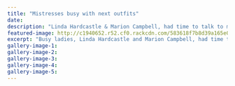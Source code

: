 ```yaml
---
title: "Mistresses busy with next outfits"
date: 
description: "Linda Hardcastle & Marion Campbell, had time to talk to me about their work as costume designers & creators while at Repertory Theatre measuring cast members for their Red Riding Hood costumes..."
featured-image: http://c1940652.r52.cf0.rackcdn.com/583618f7b8d39a165e000165/Linda-Hardcastle-Midweek-16-Nov-2016.jpg
excerpt: "Busy ladies, Linda Hardcastle and Marion Campbell, had time to talk to me about their work as costume designers and creators while at Repertory Theatre measuring cast members for their Red Riding Hood costumes."
gallery-image-1: 
gallery-image-2: 
gallery-image-3: 
gallery-image-4: 
gallery-image-5: 
---
```


